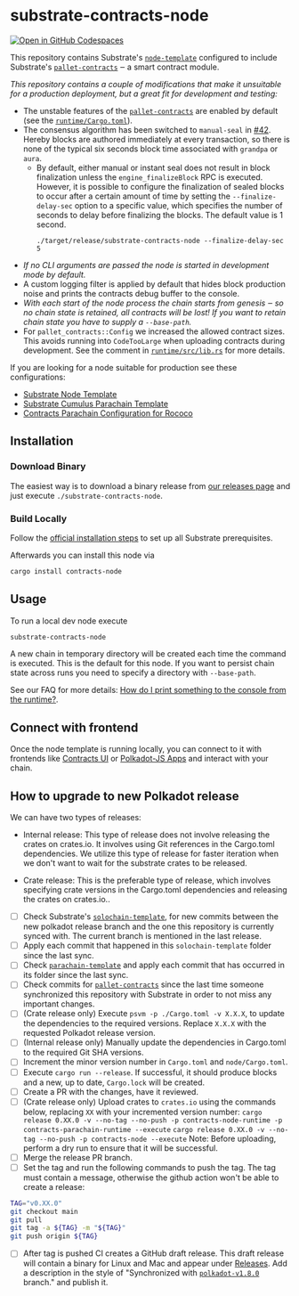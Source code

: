 # substrate-contracts-node

[![Open in GitHub Codespaces](https://github.com/codespaces/badge.svg)](https://codespaces.new/paritytech/substrate-contracts-node)

This repository contains Substrate's [`node-template`](https://github.com/paritytech/substrate/tree/master/bin/node-template)
configured to include Substrate's [`pallet-contracts`](https://github.com/paritytech/substrate/tree/master/frame/contracts)
‒ a smart contract module.

_This repository contains a couple of modifications that make it unsuitable
for a production deployment, but a great fit for development and testing:_

* The unstable features of the [`pallet-contracts`](https://github.com/paritytech/substrate/tree/master/frame/contracts)
  are enabled by default (see the [`runtime/Cargo.toml`](https://github.com/paritytech/substrate-contracts-node/blob/main/runtime/Cargo.toml)).
* The consensus algorithm has been switched to `manual-seal` in
  [#42](https://github.com/paritytech/substrate-contracts-node/pull/42).
  Hereby blocks are authored immediately at every transaction, so there
  is none of the typical six seconds block time associated with `grandpa` or `aura`.
  * By default, either manual or instant seal does not result in block finalization unless the `engine_finalizeBlock` 
    RPC is executed. However, it is possible to configure the finalization of sealed blocks to occur after a certain 
    amount of time by setting the `--finalize-delay-sec` option to a specific value, which specifies the number of seconds 
    to delay before finalizing the blocks. The default value is 1 second.
    ```shell
    ./target/release/substrate-contracts-node --finalize-delay-sec 5
    ```
* _If no CLI arguments are passed the node is started in development mode
  by default._
* A custom logging filter is applied by default that hides block production noise
  and prints the contracts debug buffer to the console.
* _With each start of the node process the chain starts from genesis ‒ so no
  chain state is retained, all contracts will be lost! If you want to retain
  chain state you have to supply a `--base-path`._
* For `pallet_contracts::Config` we increased the allowed contract sizes. This
  avoids running into `CodeTooLarge` when uploading contracts during development.
  See the comment in [`runtime/src/lib.rs`](https://github.com/paritytech/substrate-contracts-node/blob/main/runtime/src/lib.rs)
  for more details.

If you are looking for a node suitable for production see these configurations:

* [Substrate Node Template](https://github.com/paritytech/substrate/tree/master/bin/node-template)
* [Substrate Cumulus Parachain Template](https://github.com/paritytech/cumulus/tree/master/parachain-template)
* [Contracts Parachain Configuration for Rococo](https://github.com/paritytech/cumulus/tree/master/parachains/runtimes/contracts/contracts-rococo)

## Installation

### Download Binary

The easiest way is to download a binary release from [our releases page](https://github.com/paritytech/substrate-contracts-node/releases)
and just execute `./substrate-contracts-node`.

### Build Locally

Follow the [official installation steps](https://docs.substrate.io/install/) to set up all Substrate prerequisites.

Afterwards you can install this node via

```bash
cargo install contracts-node
```

## Usage

To run a local dev node execute

```bash
substrate-contracts-node
```

A new chain in temporary directory will be created each time the command is executed. This is the
default for this node. If you want to persist chain state across runs you need to
specify a directory with `--base-path`.

See our FAQ for more details:
[How do I print something to the console from the runtime?](https://paritytech.github.io/ink-docs/faq/#how-do-i-print-something-to-the-console-from-the-runtime).

## Connect with frontend

Once the node template is running locally, you can connect to it with frontends like [Contracts UI](https://contracts-ui.substrate.io/#/?rpc=ws://127.0.0.1:9944) or [Polkadot-JS Apps](https://polkadot.js.org/apps/#/explorer?rpc=ws://localhost:9944) and interact with your chain.

## How to upgrade to new Polkadot release

We can have two types of releases:

* Internal release: This type of release does not involve releasing the crates on crates.io. It involves using Git
  references in the Cargo.toml dependencies. We utilize this type of release for faster iteration when we don't want
  to wait for the substrate crates to be released.

* Crate release: This is the preferable type of release, which involves specifying crate versions in the Cargo.toml
  dependencies and releasing the crates on crates.io..

- [ ] Check Substrate's [`solochain-template`](https://github.com/paritytech/polkadot-sdk/tree/master/templates/solochain),
      for new commits between the new polkadot release branch and the one this repository is currently synced with.
      The current branch is mentioned in the last release.
- [ ] Apply each commit that happened in this `solochain-template` folder since the last sync.
- [ ] Check [`parachain-template`](https://github.com/paritytech/polkadot-sdk/tree/master/templates/parachain)
      and apply each commit that has occurred in its folder since the last sync.
- [ ] Check commits for [`pallet-contracts`](https://github.com/paritytech/polkadot-sdk/tree/master/substrate/frame/contracts)
      since the last time someone synchronized this repository with Substrate
      in order to not miss any important changes.
- [ ] (Crate release only) Execute `psvm -p ./Cargo.toml -v X.X.X`, to update the dependencies to the required versions.
      Replace `X.X.X` with the requested Polkadot release version.
- [ ] (Internal release only)  Manually update the dependencies in Cargo.toml to the required Git SHA versions.
- [ ] Increment the minor version number in `Cargo.toml` and `node/Cargo.toml`.
- [ ] Execute `cargo run --release`. If successful, it should produce blocks
      and a new, up to date, `Cargo.lock` will be created.
- [ ] Create a PR with the changes, have it reviewed.
- [ ] (Crate release only) Upload crates to `crates.io` using the commands below, replacing `XX` with your incremented
      version number:
      `cargo release 0.XX.0 -v --no-tag --no-push -p contracts-node-runtime -p contracts-parachain-runtime --execute`
      `cargo release 0.XX.0 -v --no-tag --no-push -p contracts-node --execute`
      Note: Before uploading, perform a dry run to ensure that it will be successful.
- [ ] Merge the release PR branch.
- [ ] Set the tag and run the following commands to push the tag. The tag must contain a message, otherwise the github action won't be able to create a release:
  
```bash
TAG="v0.XX.0"
git checkout main
git pull
git tag -a ${TAG} -m "${TAG}"
git push origin ${TAG}
```


- [ ] After tag is pushed CI creates a GitHub draft release.
      This draft release will contain a binary for Linux and Mac and appear
      under [Releases](https://github.com/paritytech/substrate-contracts-node/releases).
      Add a description in the style of "Synchronized with [`polkadot-v1.8.0`](https://github.com/paritytech/polkadot-sdk/tree/release-polkadot-v1.8.0) branch."
      and publish it.
